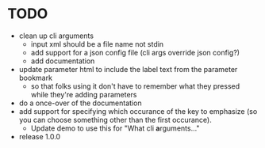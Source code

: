# TODO

- clean up cli arguments
  - input xml should be a file name not stdin
  - add support for a json config file (cli args override json config?)
  - add documentation
- update parameter html to include the label text from the parameter bookmark
  - so that folks using it don't have to remember what they pressed while
    they're adding parameters
- do a once-over of the documentation
- add support for specifying which occurance of the key to emphasize (so you can
  choose something other than the first occurance).
  - Update demo to use this for "What cli **a**rguments..."
- release 1.0.0
